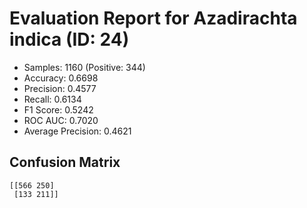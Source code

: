 # Evaluation Report for Azadirachta indica (ID: 24)
- Samples: 1160 (Positive: 344)
- Accuracy: 0.6698
- Precision: 0.4577
- Recall: 0.6134
- F1 Score: 0.5242
- ROC AUC: 0.7020
- Average Precision: 0.4621

## Confusion Matrix
```
[[566 250]
 [133 211]]
```